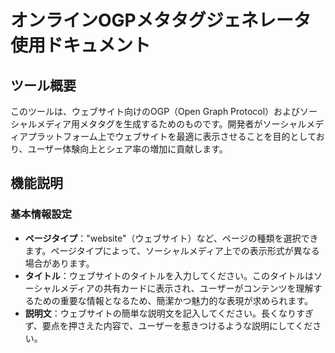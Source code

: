 # オンラインOGPメタタグジェネレータ 使用ドキュメント

## ツール概要

このツールは、ウェブサイト向けのOGP（Open Graph Protocol）およびソーシャルメディア用メタタグを生成するためのものです。開発者がソーシャルメディアプラットフォーム上でウェブサイトを最適に表示させることを目的としており、ユーザー体験向上とシェア率の増加に貢献します。

## 機能説明

### 基本情報設定

- **ページタイプ**："website"（ウェブサイト）など、ページの種類を選択できます。ページタイプによって、ソーシャルメディア上での表示形式が異なる場合があります。
- **タイトル**：ウェブサイトのタイトルを入力してください。このタイトルはソーシャルメディアの共有カードに表示され、ユーザーがコンテンツを理解するための重要な情報となるため、簡潔かつ魅力的な表現が求められます。
- **説明文**：ウェブサイトの簡単な説明文を記入してください。長くなりすぎず、要点を押さえた内容で、ユーザーを惹きつけるような説明にしてください。